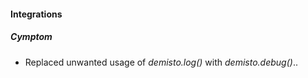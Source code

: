 
#### Integrations
##### Cymptom
- Replaced unwanted usage of *demisto.log()* with *demisto.debug()*..